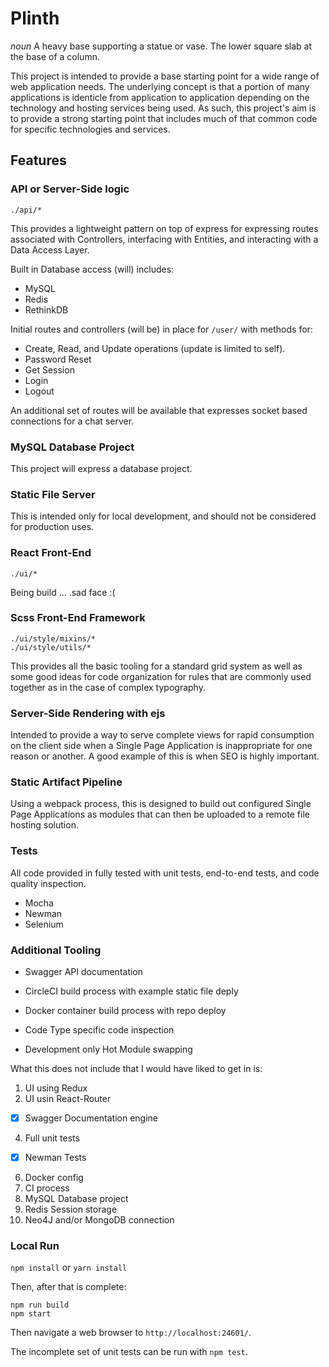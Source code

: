 # Plinth
*noun* A heavy base supporting a statue or vase. The lower square slab at the base of a column.

This project is intended to provide a base starting point for a wide range of web application needs. The underlying concept is that a portion of many applications is identicle from application to application depending on the technology and hosting services being used. As such, this project's aim is to provide a strong starting point that includes much of that common code for specific technologies and services.

## Features ##
### API or Server-Side logic ###
`./api/*`

This provides a lightweight pattern on top of express for expressing routes associated with Controllers, interfacing with Entities, and interacting with a Data Access Layer.

Built in Database access (will) includes:
* MySQL
* Redis
* RethinkDB

Initial routes and controllers (will be) in place for `/user/` with methods for:
* Create, Read, and Update operations (update is limited to self).
* Password Reset
* Get Session
* Login
* Logout

An additional set of routes will be available that expresses socket based connections for a chat server.

### MySQL Database Project ###
This project will express a database project.

### Static File Server ###
This is intended only for local development, and should not be considered for production uses. 

### React Front-End ###
`./ui/*`

Being build ... .sad face :(

### Scss Front-End Framework ###
```
./ui/style/mixins/*
./ui/style/utils/*
```

This provides all the basic tooling for a standard grid system as well as some good ideas for code organization for rules that are commonly used together as in the case of complex typography.

### Server-Side Rendering with ejs ###
Intended to provide a way to serve complete views for rapid consumption on the client side when a Single Page Application is inappropriate for one reason or another. A good example of this is when SEO is highly important.

### Static Artifact Pipeline ###
Using a webpack process, this is designed to build out configured Single Page Applications as modules that can then be uploaded to a remote file hosting solution.

### Tests ###
All code provided in fully tested with unit tests, end-to-end tests, and code quality inspection.

* Mocha
* Newman
* Selenium

### Additional Tooling ###
* Swagger API documentation

* CircleCI build process with example static file deply
* Docker container build process with repo deploy
* Code Type specific code inspection

* Development only Hot Module swapping

What this does not include that I would have liked to get in is:

1. UI using Redux
2. UI usin React-Router
- [x] Swagger Documentation engine
4. Full unit tests
- [x] Newman Tests
6. Docker config
7. CI process
8. MySQL Database project
9. Redis Session storage
10. Neo4J and/or MongoDB connection

### Local Run
`npm install` or `yarn install`

Then, after that is complete:

```
npm run build
npm start
```

Then navigate a web browser to `http://localhost:24601/`.

The incomplete set of unit tests can be run with `npm test`.
